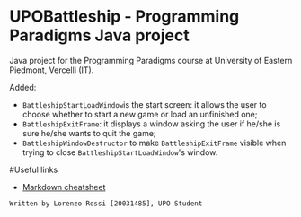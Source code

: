 # UPOBattleship - Programming Paradigms Java project
Java project for the Programming Paradigms course at University of Eastern Piedmont, Vercelli (IT).

Added:
 - `BattleshipStartLoadWindow`is the start screen: it allows the user to choose whether to start a new game or load an unfinished one;
 - `BattleshipExitFrame`: it displays a window asking the user if he/she is sure he/she wants to quit the game;
 - `BattleshipWindowDestructor` to make `BattleshipExitFrame` visible when trying to close `BattleshipStartLoadWindow`'s window.
 

#Useful links
 - [Markdown cheatsheet](https://www.markdownguide.org/cheat-sheet/)

`Written by Lorenzo Rossi [20031485], UPO Student`
